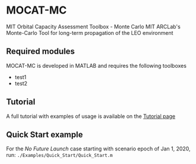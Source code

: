 # MOCAT-MC
MIT Orbital Capacity Assessment Toolbox - Monte Carlo
MIT ARCLab's Monte-Carlo Tool for long-term propagation of the LEO environment

## Required modules
MOCAT-MC is developed in MATLAB and requires the following toolboxes
+ test1
+ test2

## Tutorial
A full tutorial with examples of usage is available on the [Tutorial page](google.com)

## Quick Start example
For the _No Future Launch_ case starting with scenario epoch of Jan 1, 2020, run:
`./Examples/Quick_Start/Quick_Start.m`

